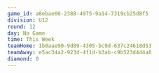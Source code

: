 ```yaml
---
game_id: a8ebae60-2388-4975-9a14-7319cb25d8f5
division: U12
round: 12
day: No Game
time: This Week
teamHome: 1b0aae90-9d89-4305-bc9d-637c24618d53
teamAway: e5ac34a2-923d-4f1d-b3ab-c9b523d4d4a6
diamond: 0
---
```


